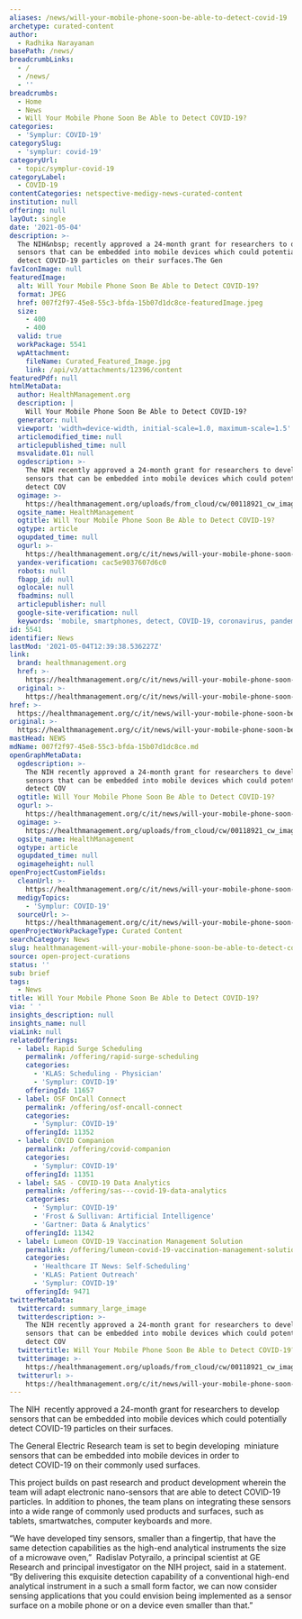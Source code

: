 ```yaml
---
aliases: /news/will-your-mobile-phone-soon-be-able-to-detect-covid-19
archetype: curated-content
author:
  - Radhika Narayanan
basePath: /news/
breadcrumbLinks:
  - /
  - /news/
  - ''
breadcrumbs:
  - Home
  - News
  - Will Your Mobile Phone Soon Be Able to Detect COVID-19?
categories:
  - 'Symplur: COVID-19'
categorySlug:
  - 'symplur: covid-19'
categoryUrl:
  - topic/symplur-covid-19
categoryLabel:
  - COVID-19
contentCategories: netspective-medigy-news-curated-content
institution: null
offering: null
layOut: single
date: '2021-05-04'
description: >-
  The NIH&nbsp; recently approved a 24-month grant for researchers to develop
  sensors that can be embedded into mobile devices which could potentially
  detect COVID-19 particles on their surfaces.The Gen
favIconImage: null
featuredImage:
  alt: Will Your Mobile Phone Soon Be Able to Detect COVID-19?
  format: JPEG
  href: 007f2f97-45e8-55c3-bfda-15b07d1dc8ce-featuredImage.jpeg
  size:
    - 400
    - 400
  valid: true
  workPackage: 5541
  wpAttachment:
    fileName: Curated_Featured_Image.jpg
    link: /api/v3/attachments/12396/content
featuredPdf: null
htmlMetaData:
  author: HealthManagement.org
  description: |
    Will Your Mobile Phone Soon Be Able to Detect COVID-19?
  generator: null
  viewport: 'width=device-width, initial-scale=1.0, maximum-scale=1.5'
  articlemodified_time: null
  articlepublished_time: null
  msvalidate.01: null
  ogdescription: >-
    The NIH recently approved a 24-month grant for researchers to develop
    sensors that can be embedded into mobile devices which could potentially
    detect COV
  ogimage: >-
    https://healthmanagement.org/uploads/from_cloud/cw/00118921_cw_image_wi_39bd8fb727456ff45bc13109c0bfc1dc.jpg
  ogsite_name: HealthManagement
  ogtitle: Will Your Mobile Phone Soon Be Able to Detect COVID-19?
  ogtype: article
  ogupdated_time: null
  ogurl: >-
    https://healthmanagement.org/c/it/news/will-your-mobile-phone-soon-be-able-to-detect-covid-19
  yandex-verification: cac5e9037607d6c0
  robots: null
  fbapp_id: null
  oglocale: null
  fbadmins: null
  articlepublisher: null
  google-site-verification: null
  keywords: 'mobile, smartphones, detect, COVID-19, coronavirus, pandemic, research, GE'
id: 5541
identifier: News
lastMod: '2021-05-04T12:39:38.536227Z'
link:
  brand: healthmanagement.org
  href: >-
    https://healthmanagement.org/c/it/news/will-your-mobile-phone-soon-be-able-to-detect-covid-19
  original: >-
    https://healthmanagement.org/c/it/news/will-your-mobile-phone-soon-be-able-to-detect-covid-19
href: >-
  https://healthmanagement.org/c/it/news/will-your-mobile-phone-soon-be-able-to-detect-covid-19
original: >-
  https://healthmanagement.org/c/it/news/will-your-mobile-phone-soon-be-able-to-detect-covid-19
mastHead: NEWS
mdName: 007f2f97-45e8-55c3-bfda-15b07d1dc8ce.md
openGraphMetaData:
  ogdescription: >-
    The NIH recently approved a 24-month grant for researchers to develop
    sensors that can be embedded into mobile devices which could potentially
    detect COV
  ogtitle: Will Your Mobile Phone Soon Be Able to Detect COVID-19?
  ogurl: >-
    https://healthmanagement.org/c/it/news/will-your-mobile-phone-soon-be-able-to-detect-covid-19
  ogimage: >-
    https://healthmanagement.org/uploads/from_cloud/cw/00118921_cw_image_wi_39bd8fb727456ff45bc13109c0bfc1dc.jpg
  ogsite_name: HealthManagement
  ogtype: article
  ogupdated_time: null
  ogimageheight: null
openProjectCustomFields:
  cleanUrl: >-
    https://healthmanagement.org/c/it/news/will-your-mobile-phone-soon-be-able-to-detect-covid-19
  medigyTopics:
    - 'Symplur: COVID-19'
  sourceUrl: >-
    https://healthmanagement.org/c/it/news/will-your-mobile-phone-soon-be-able-to-detect-covid-19
openProjectWorkPackageType: Curated Content
searchCategory: News
slug: healthmanagement-will-your-mobile-phone-soon-be-able-to-detect-covid-19
source: open-project-curations
status: ''
sub: brief
tags:
  - News
title: Will Your Mobile Phone Soon Be Able to Detect COVID-19?
via: ' '
insights_description: null
insights_name: null
viaLink: null
relatedOfferings:
  - label: Rapid Surge Scheduling
    permalink: /offering/rapid-surge-scheduling
    categories:
      - 'KLAS: Scheduling - Physician'
      - 'Symplur: COVID-19'
    offeringId: 11657
  - label: OSF OnCall Connect
    permalink: /offering/osf-oncall-connect
    categories:
      - 'Symplur: COVID-19'
    offeringId: 11352
  - label: COVID Companion
    permalink: /offering/covid-companion
    categories:
      - 'Symplur: COVID-19'
    offeringId: 11351
  - label: SAS - COVID-19 Data Analytics
    permalink: /offering/sas---covid-19-data-analytics
    categories:
      - 'Symplur: COVID-19'
      - 'Frost & Sullivan: Artificial Intelligence'
      - 'Gartner: Data & Analytics'
    offeringId: 11342
  - label: Lumeon COVID-19 Vaccination Management Solution
    permalink: /offering/lumeon-covid-19-vaccination-management-solution
    categories:
      - 'Healthcare IT News: Self-Scheduling'
      - 'KLAS: Patient Outreach'
      - 'Symplur: COVID-19'
    offeringId: 9471
twitterMetaData:
  twittercard: summary_large_image
  twitterdescription: >-
    The NIH recently approved a 24-month grant for researchers to develop
    sensors that can be embedded into mobile devices which could potentially
    detect COV
  twittertitle: Will Your Mobile Phone Soon Be Able to Detect COVID-19?
  twitterimage: >-
    https://healthmanagement.org/uploads/from_cloud/cw/00118921_cw_image_wi_39bd8fb727456ff45bc13109c0bfc1dc.jpg
  twitterurl: >-
    https://healthmanagement.org/c/it/news/will-your-mobile-phone-soon-be-able-to-detect-covid-19
---
```

<p>The NIH&nbsp; recently approved a 24-month grant for researchers to develop sensors that can be embedded into mobile devices which could potentially detect COVID-19 particles on their surfaces.</p><p>The General Electric Research team is set to begin developing&nbsp; miniature sensors that can be embedded into mobile devices in order to detect&nbsp;COVID-19 on their commonly used surfaces.</p><p>This project builds on past research and product development wherein the team will adapt electronic nano-sensors that are able to detect COVID-19 particles. In addition to phones, the team plans on integrating these sensors into a wide range of commonly used products and surfaces, such as tablets, smartwatches, computer keyboards and more.</p><p>“We have developed tiny sensors, smaller than a fingertip, that have the same detection capabilities as the high-end analytical instruments the size of a microwave oven,”&nbsp; Radislav Potyrailo, a principal scientist at GE Research and principal investigator on the NIH project, said in a statement. “By delivering this exquisite detection capability of a conventional high-end analytical instrument in a such a small form factor, we can now consider sensing applications that you could envision being implemented as a sensor surface on a mobile phone or on a device even smaller than that.”</p>